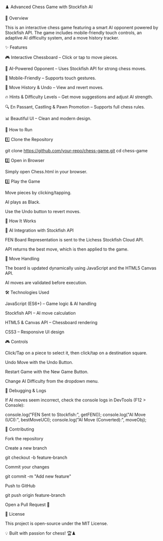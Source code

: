 ♟️ Advanced Chess Game with Stockfish AI

📌 Overview

This is an interactive chess game featuring a smart AI opponent powered by Stockfish API. The game includes mobile-friendly touch controls, an adaptive AI difficulty system, and a move history tracker.

✨ Features

🎮 Interactive Chessboard – Click or tap to move pieces.

🤖 AI-Powered Opponent – Uses Stockfish API for strong chess moves.

📱 Mobile-Friendly – Supports touch gestures.

📜 Move History & Undo – View and revert moves.

🔥 Hints & Difficulty Levels – Get move suggestions and adjust AI strength.

🔍 En Passant, Castling & Pawn Promotion – Supports full chess rules.

📊 Beautiful UI – Clean and modern design.

🚀 How to Run

1️⃣ Clone the Repository

git clone https://github.com/your-repo/chess-game.git
cd chess-game

2️⃣ Open in Browser

Simply open Chess.html in your browser.

3️⃣ Play the Game

Move pieces by clicking/tapping.

AI plays as Black.

Use the Undo button to revert moves.

🔧 How It Works

🎯 AI Integration with Stockfish API

FEN Board Representation is sent to the Lichess Stockfish Cloud API.

API returns the best move, which is then applied to the game.

📜 Move Handling

The board is updated dynamically using JavaScript and the HTML5 Canvas API.

AI moves are validated before execution.

🛠️ Technologies Used

JavaScript (ES6+) – Game logic & AI handling

Stockfish API – AI move calculation

HTML5 & Canvas API – Chessboard rendering

CSS3 – Responsive UI design

🎮 Controls

Click/Tap on a piece to select it, then click/tap on a destination square.

Undo Move with the Undo Button.

Restart Game with the New Game Button.

Change AI Difficulty from the dropdown menu.

🐞 Debugging & Logs

If AI moves seem incorrect, check the console logs in DevTools (F12 > Console):

console.log("FEN Sent to Stockfish:", getFEN());
console.log("AI Move (UCI):", bestMoveUCI);
console.log("AI Move (Converted):", moveObj);

🤝 Contributing

Fork the repository

Create a new branch

git checkout -b feature-branch

Commit your changes

git commit -m "Add new feature"

Push to GitHub

git push origin feature-branch

Open a Pull Request 🚀

📜 License

This project is open-source under the MIT License.

💡 Built with passion for chess! 🏆♟️
